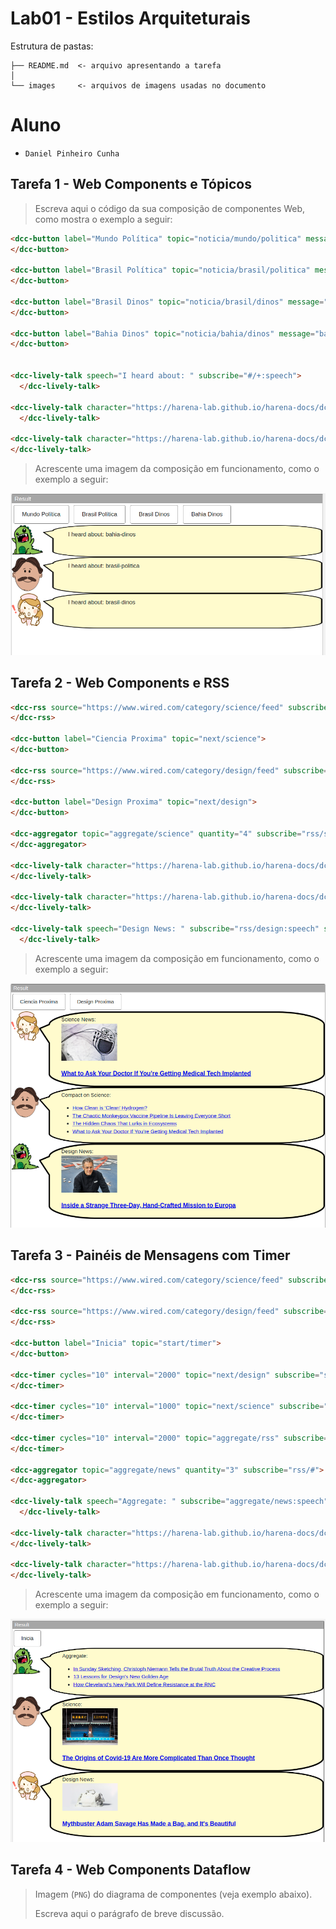 # Lab01 - Estilos Arquiteturais

Estrutura de pastas:

~~~
├── README.md  <- arquivo apresentando a tarefa
│
└── images     <- arquivos de imagens usadas no documento
~~~

# Aluno
* `Daniel Pinheiro Cunha`

## Tarefa 1 - Web Components e Tópicos

> Escreva aqui o código da sua composição de componentes Web, como mostra o exemplo a seguir:

~~~html
<dcc-button label="Mundo Política" topic="noticia/mundo/politica" message="mundo-politica">
</dcc-button>

<dcc-button label="Brasil Política" topic="noticia/brasil/politica" message="brasil-politica">
</dcc-button>

<dcc-button label="Brasil Dinos" topic="noticia/brasil/dinos" message="brasil-dinos">
</dcc-button>

<dcc-button label="Bahia Dinos" topic="noticia/bahia/dinos" message="bahia-dinos">
</dcc-button>


<dcc-lively-talk speech="I heard about: " subscribe="#/+:speech">
  </dcc-lively-talk>

<dcc-lively-talk character="https://harena-lab.github.io/harena-docs/dccs/tutorial/images/doctor.png" speech="I heard about: " subscribe="#/politica:speech">
  </dcc-lively-talk>

<dcc-lively-talk character="https://harena-lab.github.io/harena-docs/dccs/tutorial/images/nurse.png" speech="I heard about: " subscribe="noticia/brasil/+:speech">
</dcc-lively-talk>

~~~

> Acrescente uma imagem da composição em funcionamento, como o exemplo a seguir:

![Screenshot-tarefa01](images/Screenshot-01.png)

## Tarefa 2 - Web Components e RSS

~~~html
<dcc-rss source="https://www.wired.com/category/science/feed" subscribe="next/science:next" topic="rss/science">
</dcc-rss>

<dcc-button label="Ciencia Proxima" topic="next/science">
</dcc-button>

<dcc-rss source="https://www.wired.com/category/design/feed" subscribe="next/design:next" topic="rss/design">
</dcc-rss>

<dcc-button label="Design Proxima" topic="next/design">
</dcc-button>

<dcc-aggregator topic="aggregate/science" quantity="4" subscribe="rss/science">
</dcc-aggregator>

<dcc-lively-talk character="https://harena-lab.github.io/harena-docs/dccs/tutorial/images/nurse.png" speech="Science News: " subscribe="rss/science:speech">
</dcc-lively-talk>

<dcc-lively-talk character="https://harena-lab.github.io/harena-docs/dccs/tutorial/images/doctor.png" speech="Compact on Science: " subscribe="aggregate/science:speech">
</dcc-lively-talk>

<dcc-lively-talk speech="Design News: " subscribe="rss/design:speech" speech="Design: News: ">
  </dcc-lively-talk>

~~~
> Acrescente uma imagem da composição em funcionamento, como o exemplo a seguir:

![Screenshot-tarefa02](images/Screenshot-02.png)

## Tarefa 3 - Painéis de Mensagens com Timer

~~~html
<dcc-rss source="https://www.wired.com/category/science/feed" subscribe="next/science:next" topic="rss/science">
</dcc-rss>

<dcc-rss source="https://www.wired.com/category/design/feed" subscribe="next/design:next" topic="rss/design">
</dcc-rss>

<dcc-button label="Inicia" topic="start/timer">
</dcc-button>

<dcc-timer cycles="10" interval="2000" topic="next/design" subscribe="start/timer:start">
</dcc-timer>

<dcc-timer cycles="10" interval="1000" topic="next/science" subscribe="start/timer:start">
</dcc-timer>

<dcc-timer cycles="10" interval="2000" topic="aggregate/rss" subscribe="start/timer:start">
</dcc-timer>

<dcc-aggregator topic="aggregate/news" quantity="3" subscribe="rss/#">
</dcc-aggregator>

<dcc-lively-talk speech="Aggregate: " subscribe="aggregate/news:speech">
  </dcc-lively-talk>

<dcc-lively-talk character="https://harena-lab.github.io/harena-docs/dccs/tutorial/images/doctor.png" speech="Science: " subscribe="rss/science:speech">
</dcc-lively-talk>

<dcc-lively-talk character="https://harena-lab.github.io/harena-docs/dccs/tutorial/images/nurse.png" speech="Design News: " subscribe="rss/design:speech">
</dcc-lively-talk>

~~~
> Acrescente uma imagem da composição em funcionamento, como o exemplo a seguir:

![Screenshot-tarefa03](images/Screenshot-03.png)

## Tarefa 4 - Web Components Dataflow
> Imagem (`PNG`) do diagrama de componentes (veja exemplo abaixo).
>
> Escreva aqui o parágrafo de breve discussão.
